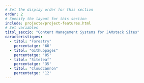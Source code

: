 ```yaml
---
# Set the display order for this section
order: 2
# Specify the layout for this section
include: projecte/project-features.html
# Set variables
titol_seccio: "Content Management Systems for JAMstack Sites"
caracteristiques:
  - titol: "Forestry"
    percentatge: '60'
  - titol: "Githubpages"
    percentatge: '85'
  - titol: "Siteleaf"
    percentatge: '35'
  - titol: "Cloudcannon"
    percentatge: '12'
---
```


